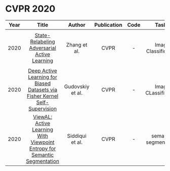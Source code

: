 # CVPR 2020

| Year |                                                       Title                                                       |   Author    | Publication | Code | Tasks | Notes | Datasets| Notions |
|:----:|:-----------------------------------------------------------------------------------------------------------------:|:-----------:|:-----------:|:----:|:----:|:-----:|:-----:|:-----:|
| 2020 |                [State-Relabeling Adversarial Active Learning](https://ieeexplore.ieee.org/abstract/document/9156325)                 |   Zhang et al.   |    CVPR     |  -   |   Image Classification   | `online uncertainty indicator`, `DNNs`, `Adversarial`, `Tra`,`Hard`      |   CIFAR-10, CIFAR-100,Caltech-101    |  adversarial     |
| 2020 | [Deep Active Learning for Biased Datasets via Fisher Kernel Self-Supervision](https://ieeexplore.ieee.org/abstract/document/9156811) | Gudovskiy et al. |    CVPR     |  -   |   Image CLassification   |   `density`,  `Fisher Kernel `, `None`, `Tra`, `Hard`   |  MNIST, SVHN, ImageNet     |       |
| 2020 |       [ViewAL: Active Learning With Viewpoint Entropy for Semantic Segmentation](https://ieeexplore.ieee.org/document/9156651)       | Siddiqui et al.  |    CVPR     |  -   |   semantic segmentation   | `Viewpoint Entropy`,   `Scan- Net and Matterport3D`, `None`, `FT+PT`, `Hard`    |    SceneNet-RGBD, ScanNet, and Matterport3D   |    multi-view datasets   |
